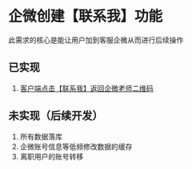 # 企微创建【联系我】功能

此需求的核心是能让用户加到客服企微从而进行后续操作

## 已实现
1. [客户端点击【联系我】返回企微老师二维码](src/test/http-test.http)

## 未实现（后续开发）
1. 所有数据落库
2. 企微账号信息等低频修改数据的缓存
3. 离职用户的账号转移


